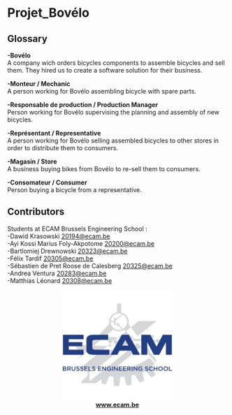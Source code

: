 # Projet_Bovélo

## Glossary

**-Bovélo**  
A company wich orders bicycles components to assemble bicycles and sell them. They hired us to create a software solution for their business.

**-Monteur / Mechanic**  
A person working for Bovélo assembling bicycle with spare parts.  

**-Responsable de production / Production Manager**  
Person working for Bovélo supervising the planning and assembly of new bicycles.

**-Représentant / Representative**  
A person working for Bovélo selling assembled bicycles to other stores in order to distribute them to consumers.

**-Magasin / Store**  
A business buying bikes from Bovélo to re-sell them to consumers.  

**-Consomateur / Consumer**  
Person buying a bicycle from a representative.  

## Contributors

Students at ECAM Brussels Engineering School :  
-Dawid Krasowski <20194@ecam.be>  
-Ayi Kossi Marius Foly-Akpotome <20200@ecam.be>  
-Bartlomiej Drewnowski <20323@ecam.be>  
-Félix Tardif <20305@ecam.be>  
-Sébastien de Pret Roose de Calesberg <20325@ecam.be>  
-Andrea Ventura <20283@ecam.be>  
-Matthias Léonard <20308@ecam.be>  

<p align="center">  
  <a href="http://www.ecam.be">
    <img src="Images/EcamLogo.jpg" alt="ECAM Brussels Engineering School" width="250">
  </a><br/> 
  <b><a href="https://www.ecam.be">www.ecam.be</a></b>
</p>
